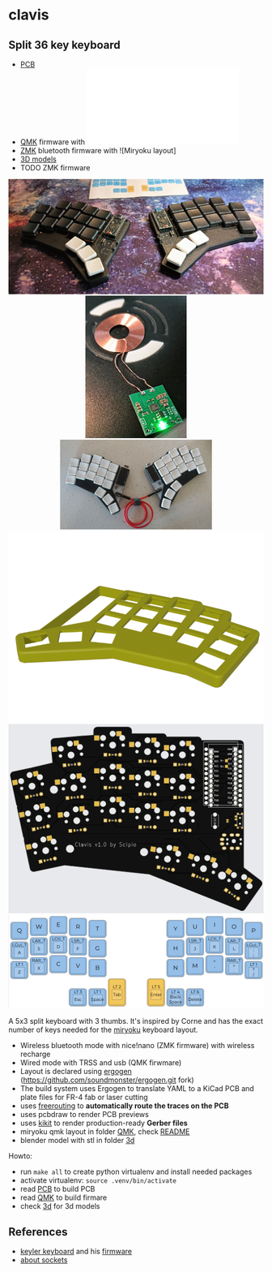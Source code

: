 # clavis

## Split 36 key keyboard

- [PCB](pcb/README.md)
- [QMK](firmware/qmk/README.md) firmware with ![Miryoku layout](firmware/qmk/clavis/README.md)
- [ZMK](firmware/zmk/README.md) bluetooth firmware with ![Miryoku layout]
- [3D models](3d/)
- TODO ZMK firmware

<div align="center">
    <img src="images/bluetooth.jpg" alt="bluetooth" width="700">
    <img src="images/recharge.png" width="200">
    </br>
    <img src="images/photo.jpg" alt="trrs" width="300">
    </br>
    <img src="images/stl-preview.png">
    </br>
    <img src="images/board-back.png"/>
    </br>
    <img src="images/miryoku.png"/>
</div>

A 5x3 split keyboard with 3 thumbs. It's inspired by Corne and
has the exact number of keys needed for the [miryoku](https://github.com/manna-harbour/miryoku) keyboard layout.

- Wireless bluetooth mode with nice!nano (ZMK firmware) with wireless recharge 
- Wired mode with TRSS and usb (QMK firwmare)
- Layout is declared using [ergogen](https://github.com/mrzealot/ergogen/) (https://github.com/soundmonster/ergogen.git fork)
- The build system uses Ergogen to translate YAML to a KiCad PCB and plate files for FR-4 fab or laser cutting
- uses [freerouting](https://github.com/freerouting/freerouting) to **automatically route the traces on the PCB**
- uses pcbdraw to render PCB previews
- uses [kikit](https://github.com/yaqwsx/KiKit) to render production-ready **Gerber files**
- miryoku qmk layout in folder [QMK](qmk/), check [README](qmk/README.md)
- blender model with stl in folder [3d](3d/)

Howto:

- run `make all` to create python virtualenv and install needed packages
- activate virtualenv: `source .venv/bin/activate`
- read [PCB](pcb/) to build PCB
- read [QMK](qmk/) to build firmare
- check [3d](3d/) for 3d models

## References

- [keyler keyboard](https://github.com/jonathanforking/Keiler) and his [firmware](https://github.com/jonathanforking/Keiler-ZMK)
- [about sockets](https://github.com/joric/nrfmicro/wiki/Sockets)
